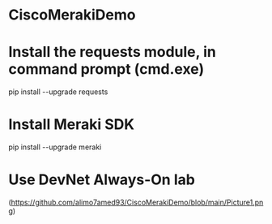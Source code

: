 # CiscoMerakiDemo

# Install the requests module, in command prompt (cmd.exe)
pip install --upgrade requests

# Install Meraki SDK
pip install --upgrade meraki

# Use DevNet Always-On lab 
(https://github.com/alimo7amed93/CiscoMerakiDemo/blob/main/Picture1.png)
